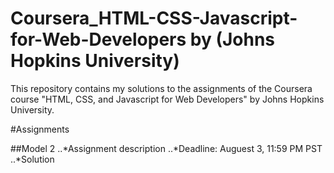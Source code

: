 # Coursera_HTML-CSS-Javascript-for-Web-Developers by (Johns Hopkins University)
This repository contains my solutions to the assignments of the Coursera course "HTML, CSS, and Javascript for Web Developers" by Johns Hopkins University.

#Assignments

##Model 2
..*Assignment description
..*Deadline: Auguest 3, 11:59 PM PST
..*Solution
